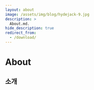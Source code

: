 ```yaml
---
layout: about
image: /assets/img/blog/hydejack-9.jpg
description: >
  About.md.
hide_description: true
redirect_from:
  - /download/
---
```


# About

<!--author-->

## 소개

